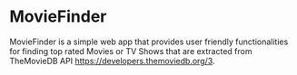 # MovieFinder
MovieFinder is a simple web app that provides user friendly functionalities for finding top rated Movies or TV Shows that are extracted from TheMovieDB API https://developers.themoviedb.org/3.
